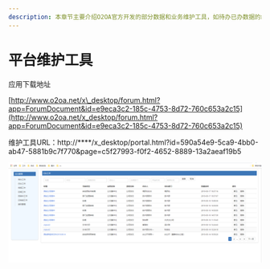 ```yaml
---
description: 本章节主要介绍O2OA官方开发的部分数据和业务维护工具，如待办已办数据的维护，流程实例维护等等
---
```


# 平台维护工具

应用下载地址

[http://www.o2oa.net/x\_desktop/forum.html?app=ForumDocument&id=e9eca3c2-185c-4753-8d72-760c653a2c15](http://www.o2oa.net/x_desktop/forum.html?app=ForumDocument&id=e9eca3c2-185c-4753-8d72-760c653a2c15)

维护工具URL：http://\*\*\*\*/x\_desktop/portal.html?id=590a54e9-5ca9-4bb0-ab47-5881b9c7f770&page=c5f27993-f0f2-4652-8889-13a2aeaf19b5

![](../../.gitbook/assets/image%20%2881%29.png)




